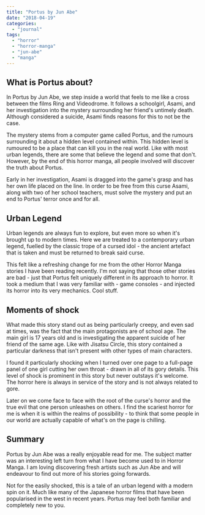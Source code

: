 ```yaml
---
title: "Portus by Jun Abe"
date: "2018-04-19"
categories: 
  - "journal"
tags: 
  - "horror"
  - "horror-manga"
  - "jun-abe"
  - "manga"
---
```


## What is Portus about?

In Portus by Jun Abe, we step inside a world that feels to me like a cross between the films Ring and Videodrome. It follows a schoolgirl, Asami, and her investigation into the mystery surrounding her friend's untimely death. Although considered a suicide, Asami finds reasons for this to not be the case.

The mystery stems from a computer game called Portus, and the rumours surrounding it about a hidden level contained within. This hidden level is rumoured to be a place that can kill you in the real world. Like with most urban legends, there are some that believe the legend and some that don't. However, by the end of this horror manga, all people involved will discover the truth about Portus.

Early in her investigation, Asami is dragged into the game's grasp and has her own life placed on the line. In order to be free from this curse Asami, along with two of her school teachers, must solve the mystery and put an end to Portus' terror once and for all.

## Urban Legend

Urban legends are always fun to explore, but even more so when it's brought up to modern times. Here we are treated to a contemporary urban legend, fuelled by the classic trope of a cursed idol - the ancient artefact that is taken and must be returned to break said curse.

This felt like a refreshing change for me from the other Horror Manga stories I have been reading recently. I'm not saying that those other stories are bad - just that Portus felt uniquely different in its approach to horror. It took a medium that I was very familiar with - game consoles - and injected its horror into its very mechanics. Cool stuff.

## Moments of shock

What made this story stand out as being particularly creepy, and even sad at times, was the fact that the main protagonists are of school age. The main girl is 17 years old and is investigating the apparent suicide of her friend of the same age. Like with Jisatsu Circle, this story contained a particular darkness that isn't present with other types of main characters.

I found it particularly shocking when I turned over one page to a full-page panel of one girl cutting her own throat - drawn in all of its gory details. This level of shock is prominent in this story but never outstays it's welcome. The horror here is always in service of the story and is not always related to gore.

Later on we come face to face with the root of the curse's horror and the true evil that one person unleashes on others. I find the scariest horror for me is when it is within the realms of possibility - to think that some people in our world are actually capable of what's on the page is chilling.

## Summary

Portus by Jun Abe was a really enjoyable read for me. The subject matter was an interesting left turn from what I have become used to in Horror Manga. I am loving discovering fresh artists such as Jun Abe and will endeavour to find out more of his stories going forwards.

Not for the easily shocked, this is a tale of an urban legend with a modern spin on it. Much like many of the Japanese horror films that have been popularised in the west in recent years. Portus may feel both familiar and completely new to you.
